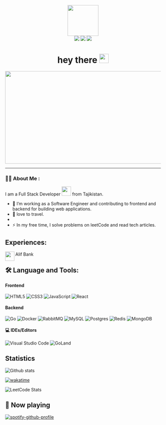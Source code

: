 
<div id="header" align="center">
  <img src="https://media.giphy.com/media/M9gbBd9nbDrOTu1Mqx/giphy.gif" width="100"/>
</div>
<div align="center" >
  <a href="https://t.me/HabibulloGulomidinov"> <img src="https://img.shields.io/badge/Telegram-2CA5E0?style=for-the-badge&logo=telegram&logoColor=white" /></a>
  <a href="https://www.linkedin.com/in/habibullo-gulomidinov-ba850a1b7"> <img src="https://img.shields.io/badge/linkedin-%230077B5.svg?style=for-the-badge&logo=linkedin&logoColor=white" /></a>
  <a href="https://wa.me/992926421505"> <img src="https://img.shields.io/badge/WhatsApp-25D366?style=for-the-badge&logo=whatsapp&logoColor=white" /></a>
</div>

<h1 align="center">
  hey there
  <img src="https://media.giphy.com/media/hvRJCLFzcasrR4ia7z/giphy.gif" width="30px"/>
</h1>

<div align="center">
  <img src="https://media.giphy.com/media/dWesBcTLavkZuG35MI/giphy.gif" width="600" height="300"/>
</div>


---

### :woman_technologist: About Me :
I am a Full Stack Developer <img src="https://media.giphy.com/media/WUlplcMpOCEmTGBtBW/giphy.gif" width="30"> from Tajikistan.
- :telescope: I’m working as a Software Engineer and contributing to frontend and backend for building web applications.
- :seedling: love to travel.
- 
- :zap: In my free time, I solve problems on leetCode and read tech articles.


## Experiences:
Alif Bank [<img align="left" width="30px" src="https://avatars.githubusercontent.com/u/17398990?s=200&v=4" />](http://alif.tj)

## 🛠 Language and Tools:

####  Frontend
![HTML5](https://img.shields.io/badge/html5-%23E34F26.svg?style=for-the-badge&logo=html5&logoColor=white)
![CSS3](https://img.shields.io/badge/css3-%231572B6.svg?style=for-the-badge&logo=css3&logoColor=white)
![JavaScript](https://img.shields.io/badge/javascript-%23323330.svg?style=for-the-badge&logo=javascript&logoColor=%23F7DF1E)
![React](https://img.shields.io/badge/react-%2320232a.svg?style=for-the-badge&logo=react&logoColor=%2361DAFB)

####  Backend
![Go](https://img.shields.io/badge/go-%2300ADD8.svg?style=for-the-badge&logo=go&logoColor=white)
![Docker](https://img.shields.io/badge/docker-%230db7ed.svg?style=for-the-badge&logo=docker&logoColor=white)
![RabbitMQ](https://img.shields.io/badge/Rabbitmq-FF6600?style=for-the-badge&logo=rabbitmq&logoColor=white)
![MySQL](https://img.shields.io/badge/mysql-%2300f.svg?style=for-the-badge&logo=mysql&logoColor=white)
![Postgres](https://img.shields.io/badge/postgres-%23316192.svg?style=for-the-badge&logo=postgresql&logoColor=white)
![Redis](https://img.shields.io/badge/redis-%23DD0031.svg?style=for-the-badge&logo=redis&logoColor=white)
![MongoDB](https://img.shields.io/badge/MongoDB-%234ea94b.svg?style=for-the-badge&logo=mongodb&logoColor=white)

#### 💻 IDEs/Editors
![Visual Studio Code](https://img.shields.io/badge/Visual%20Studio%20Code-0078d7.svg?style=for-the-badge&logo=visual-studio-code&logoColor=white)
![GoLand](https://img.shields.io/badge/GoLand-0f0f0f?&style=for-the-badge&logo=goland&logoColor=white)

## Statistics

![Github stats](https://github-readme-stats.vercel.app/api?username=Habibullo-1999&show_icons=true&theme=radical&hide_border=true&&count_private=true&include_all_commits=true")

[![wakatime](https://wakatime.com/badge/user/e488eb37-d982-4edc-a4a2-7f2e30b4d868.svg)](https://wakatime.com/@e488eb37-d982-4edc-a4a2-7f2e30b4d868)

![LeetCode Stats](https://leetcard.jacoblin.cool/HabibulloGulomidinov?theme=nord&font=Andika)



## 🎵 Now playing
[![spotify-github-profile](https://spotify-github-profile.vercel.app/api/view?uid=31wpmgpmbbuuxm3hgeub4aalkioq&cover_image=true&theme=default&show_offline=true&background_color=121212&interchange=true&bar_color_cover=true)](https://spotify-github-profile.vercel.app/api/view?uid=31wpmgpmbbuuxm3hgeub4aalkioq&redirect=true)

